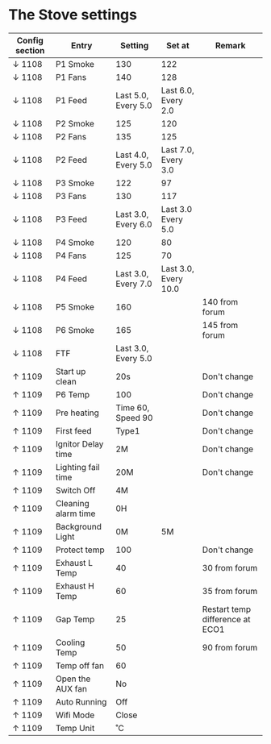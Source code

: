 # The Stove settings

| Config section | Entry               | Setting             | Set at               | Remark                          |
| -------------- | ------------------- | ------------------- | -------------------- | ------------------------------- |
| ↓ 1108         | P1 Smoke            | 130                 | 122                  |                                 |
| ↓ 1108         | P1 Fans             | 140                 | 128                  |                                 |
| ↓ 1108         | P1 Feed             | Last 5.0, Every 5.0 | Last 6.0, Every 2.0  |                                 |
| ↓ 1108         | P2 Smoke            | 125                 | 120                  |                                 |
| ↓ 1108         | P2 Fans             | 135                 | 125                  |                                 |
| ↓ 1108         | P2 Feed             | Last 4.0, Every 5.0 | Last 7.0, Every 3.0  |                                 |
| ↓ 1108         | P3 Smoke            | 122                 | 97                   |                                 |
| ↓ 1108         | P3 Fans             | 130                 | 117                  |                                 |
| ↓ 1108         | P3 Feed             | Last 3.0, Every 6.0 | Last 3.0 Every 5.0   |                                 |
| ↓ 1108         | P4 Smoke            | 120                 | 80                   |                                 |
| ↓ 1108         | P4 Fans             | 125                 | 70                   |                                 |
| ↓ 1108         | P4 Feed             | Last 3.0, Every 7.0 | Last 3.0, Every 10.0 |
| ↓ 1108         | P5 Smoke            | 160                 |                      | 140 from forum                  |
| ↓ 1108         | P6 Smoke            | 165                 |                      | 145 from forum                  |
| ↓ 1108         | FTF                 | Last 3.0, Every 5.0 |                      |                                 |
| ↑ 1109         | Start up clean      | 20s                 |                      | Don't change                    |
| ↑ 1109         | P6 Temp             | 100                 |                      | Don't change                    |
| ↑ 1109         | Pre heating         | Time 60, Speed 90   |                      | Don't change                    |
| ↑ 1109         | First feed          | Type1               |                      | Don't change                    |
| ↑ 1109         | Ignitor Delay time  | 2M                  |                      | Don't change                    |
| ↑ 1109         | Lighting fail time  | 20M                 |                      | Don't change                    |
| ↑ 1109         | Switch Off          | 4M                  |                      |                                 |
| ↑ 1109         | Cleaning alarm time | 0H                  |                      |                                 |
| ↑ 1109         | Background Light    | 0M                  | 5M                   |                                 |
| ↑ 1109         | Protect temp        | 100                 |                      | Don't change                    |
| ↑ 1109         | Exhaust L Temp      | 40                  |                      | 30 from forum                   |
| ↑ 1109         | Exhaust H Temp      | 60                  |                      | 35 from forum                   |
| ↑ 1109         | Gap Temp            | 25                  |                      | Restart temp difference at ECO1 |
| ↑ 1109         | Cooling Temp        | 50                  |                      | 90 from forum                   |
| ↑ 1109         | Temp off fan        | 60                  |                      |                                 |
| ↑ 1109         | Open the AUX fan    | No                  |                      |                                 |
| ↑ 1109         | Auto Running        | Off                 |                      |                                 |
| ↑ 1109         | Wifi Mode           | Close               |                      |                                 |
| ↑ 1109         | Temp Unit           | ˚C                  |                      |                                 |